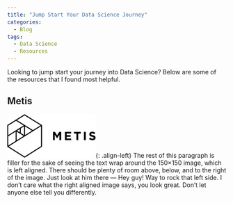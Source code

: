 ```yaml
---
title: "Jump Start Your Data Science Journey"
categories:
  - Blog
tags:
  - Data Science
  - Resources
---
```


Looking to jump start your journey into Data Science? Below are some of the resources that I found most helpful.

## Metis
![image-left](/assets/images/metis.png){: .align-left} The rest of this paragraph is filler for the sake of seeing the text wrap around the 150×150 image, which is left aligned. There should be plenty of room above, below, and to the right of the image. Just look at him there — Hey guy! Way to rock that left side. I don’t care what the right aligned image says, you look great. Don’t let anyone else tell you differently.